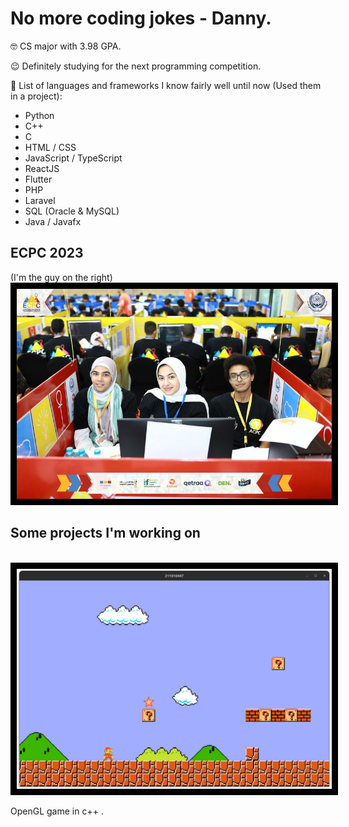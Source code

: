 <h1> No more coding jokes - Danny. </h1>

🤓 CS major with 3.98 GPA.  

😉 Definitely studying for the next programming competition.


🤯 List of languages and frameworks I know fairly well until now (Used them in a project):


<ul>
  <li> Python </li>
  <li> C++ </li>
  <li> C </li>
  <li> HTML / CSS  </li>
  <li> JavaScript / TypeScript </li>
  <li> ReactJS </li>
  <li> Flutter </li>
  <li> PHP </li>
  <li> Laravel </li>
  <li> SQL (Oracle & MySQL) </li>
  <li> Java / Javafx </li>
</ul>

## ECPC 2023
(I'm the guy on the right) <br/>
<img src="ecpc.jpg" width="800px" style="border: solid black 10px"/>

## Some projects I'm working on

<br />
<img src="mama-mia.png" width="800px" style="border: solid black 10px"/>


OpenGL game in c++ .




